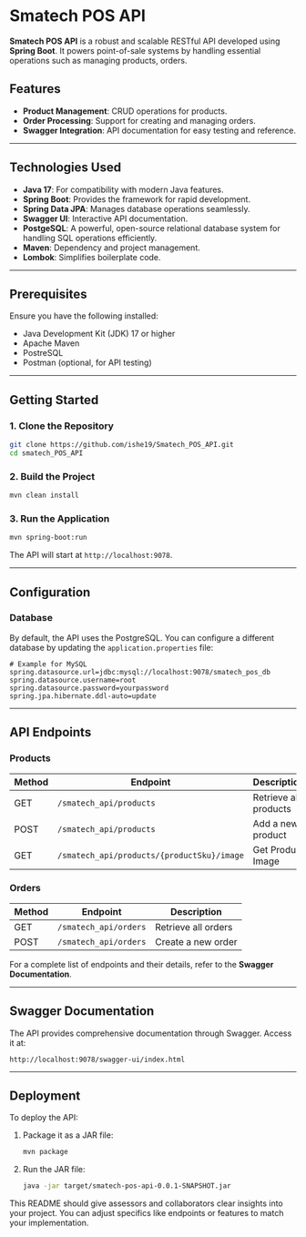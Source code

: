 # Smatech POS API

**Smatech POS API** is a robust and scalable RESTful API developed using **Spring Boot**. It powers point-of-sale systems by handling essential operations such as managing products, orders.

## Features
- **Product Management**: CRUD operations for products.
- **Order Processing**: Support for creating and managing orders.
- **Swagger Integration**: API documentation for easy testing and reference.

---

## Technologies Used
- **Java 17**: For compatibility with modern Java features.
- **Spring Boot**: Provides the framework for rapid development.
- **Spring Data JPA**: Manages database operations seamlessly.
- **Swagger UI**: Interactive API documentation.
- **PostgeSQL**: A powerful, open-source relational database system for handling SQL operations efficiently.
- **Maven**: Dependency and project management.
- **Lombok**: Simplifies boilerplate code.

---

## Prerequisites
Ensure you have the following installed:
- Java Development Kit (JDK) 17 or higher
- Apache Maven
- PostreSQL
- Postman (optional, for API testing)

---

## Getting Started

### 1. Clone the Repository
```bash
git clone https://github.com/ishe19/Smatech_POS_API.git
cd smatech_POS_API
```

### 2. Build the Project
```bash
mvn clean install
```

### 3. Run the Application
```bash
mvn spring-boot:run
```

The API will start at `http://localhost:9078`.

---

## Configuration

### Database
By default, the API uses the PostgreSQL. You can configure a different database by updating the `application.properties` file:

```properties
# Example for MySQL
spring.datasource.url=jdbc:mysql://localhost:9078/smatech_pos_db
spring.datasource.username=root
spring.datasource.password=yourpassword
spring.jpa.hibernate.ddl-auto=update
```

---

## API Endpoints


### Products
| Method | Endpoint              | Description               |
|--------|------------------------|---------------------------|
| GET    | `/smatech_api/products`       | Retrieve all products     |
| POST   | `/smatech_api/products`       | Add a new product         |
| GET    | `/smatech_api/products/{productSku}/image` | Get Product Image |


### Orders
| Method | Endpoint              | Description               |
|--------|------------------------|---------------------------|
| GET    | `/smatech_api/orders`         | Retrieve all orders       |
| POST   | `/smatech_api/orders`         | Create a new order        |

For a complete list of endpoints and their details, refer to the **Swagger Documentation**.

---

## Swagger Documentation
The API provides comprehensive documentation through Swagger. Access it at:
```
http://localhost:9078/swagger-ui/index.html
```

---

## Deployment
To deploy the API:
1. Package it as a JAR file:
   ```bash
   mvn package
   ```
2. Run the JAR file:
   ```bash
   java -jar target/smatech-pos-api-0.0.1-SNAPSHOT.jar
   ```

This README should give assessors and collaborators clear insights into your project. You can adjust specifics like endpoints or features to match your implementation.
